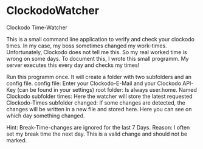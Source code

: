 # ClockodoWatcher
Clockodo Time-Watcher

This is a small command line application to verify and check your clockodo times.
In my case, my boss sometimes changed my work-times. Unfortunately, Clockodo does not tell me this. So my real worked time is wrong on some days. To document this, I wrote this small programm. My server executes this every day and checks my times!

Run this programm once. It will create a folder with two subfolders and an config file.
config file: Enter your Clockodo-E-Mail and your Clockodo API-Key (can be found in your settings)
root folder: Is always user.home. Named Clockodo
subfolder times: Here the watcher will store the latest requested Clockodo-Times
subfolder changed: If some changes are detected, the changes will be written in a new file and stored here. Here you can see on which day something changed.

Hint: Break-Time-changes are ignored for the last 7 Days. Reason: I often set my break time the next day. This is a valid change and should not be marked.

